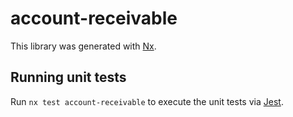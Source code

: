 # account-receivable

This library was generated with [Nx](https://nx.dev).

## Running unit tests

Run `nx test account-receivable` to execute the unit tests via [Jest](https://jestjs.io).
